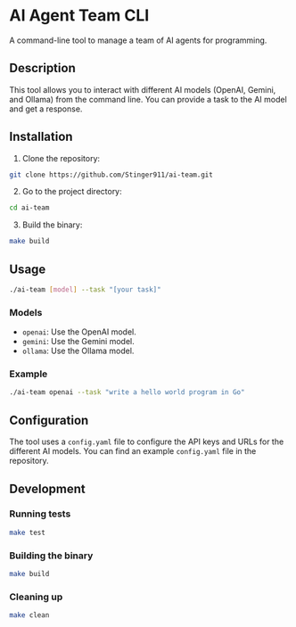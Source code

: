 # AI Agent Team CLI

A command-line tool to manage a team of AI agents for programming.

## Description

This tool allows you to interact with different AI models (OpenAI, Gemini, and Ollama) from the command line. You can provide a task to the AI model and get a response.

## Installation

1. Clone the repository:

```bash
git clone https://github.com/Stinger911/ai-team.git
```

2. Go to the project directory:

```bash
cd ai-team
```

3. Build the binary:

```bash
make build
```

## Usage

```bash
./ai-team [model] --task "[your task]"
```

### Models

* `openai`: Use the OpenAI model.
* `gemini`: Use the Gemini model.
* `ollama`: Use the Ollama model.

### Example

```bash
./ai-team openai --task "write a hello world program in Go"
```

## Configuration

The tool uses a `config.yaml` file to configure the API keys and URLs for the different AI models. You can find an example `config.yaml` file in the repository.

## Development

### Running tests

```bash
make test
```

### Building the binary

```bash
make build
```

### Cleaning up

```bash
make clean
```
